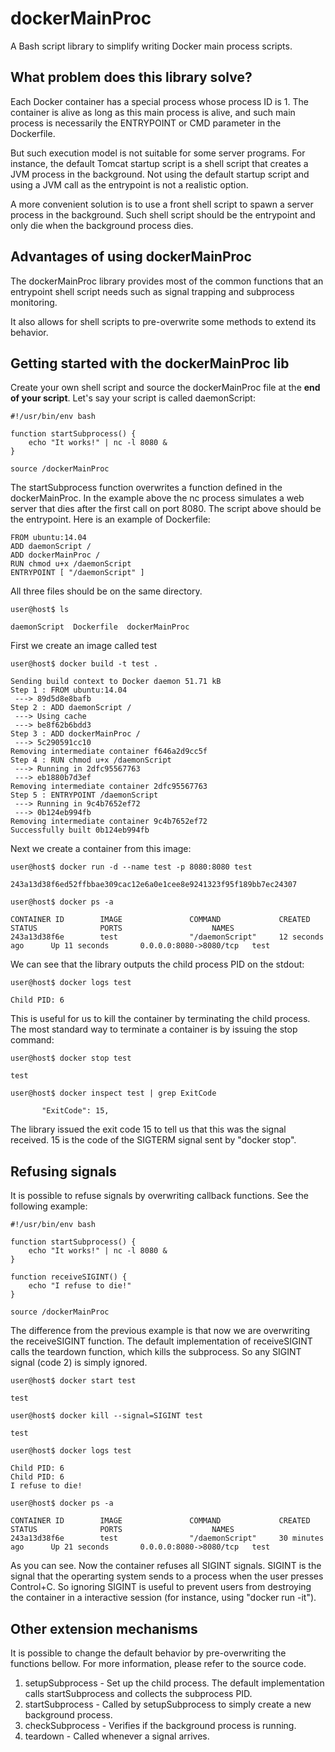 # dockerMainProc

A Bash script library to simplify writing Docker main process scripts.

## What problem does this library solve?

Each Docker container has a special process whose process ID is 1. The container is alive as long as this main process is alive, and such main process is necessarily the ENTRYPOINT or CMD parameter in the Dockerfile.

But such execution model is not suitable for some server programs. For instance, the default Tomcat startup script is a shell script that creates a JVM process in the background. Not using the default startup script and using a JVM call as the entrypoint is not a realistic option.

A more convenient solution is to use a front shell script to spawn a server process in the background. Such shell script should be the entrypoint and only die when the background process dies.

## Advantages of using dockerMainProc

The dockerMainProc library provides most of the common functions that an entrypoint shell script needs such as signal trapping and subprocess monitoring.

It also allows for shell scripts to pre-overwrite some methods to extend its behavior.

## Getting started with the dockerMainProc lib

Create your own shell script and source the dockerMainProc file at the **end of your script**. Let's say your script is called daemonScript:

```shell
#!/usr/bin/env bash

function startSubprocess() {
    echo "It works!" | nc -l 8080 &
}

source /dockerMainProc
```

The startSubprocess function overwrites a function defined in the dockerMainProc. In the example above the nc process simulates a web server that dies after the first call on port 8080. The script above should be the entrypoint. Here is an example of Dockerfile:

```
FROM ubuntu:14.04
ADD daemonScript /
ADD dockerMainProc /
RUN chmod u+x /daemonScript
ENTRYPOINT [ "/daemonScript" ]
```

All three files should be on the same directory.

```shell
user@host$ ls

daemonScript  Dockerfile  dockerMainProc
```
First we create an image called test

```shell
user@host$ docker build -t test .

Sending build context to Docker daemon 51.71 kB
Step 1 : FROM ubuntu:14.04
 ---> 89d5d8e8bafb
Step 2 : ADD daemonScript /
 ---> Using cache
 ---> be8f62b6bdd3
Step 3 : ADD dockerMainProc /
 ---> 5c290591cc10
Removing intermediate container f646a2d9cc5f
Step 4 : RUN chmod u+x /daemonScript
 ---> Running in 2dfc95567763
 ---> eb1880b7d3ef
Removing intermediate container 2dfc95567763
Step 5 : ENTRYPOINT /daemonScript
 ---> Running in 9c4b7652ef72
 ---> 0b124eb994fb
Removing intermediate container 9c4b7652ef72
Successfully built 0b124eb994fb
```

Next we create a container from this image:

```shell
user@host$ docker run -d --name test -p 8080:8080 test

243a13d38f6ed52ffbbae309cac12e6a0e1cee8e9241323f95f189bb7ec24307

user@host$ docker ps -a

CONTAINER ID        IMAGE               COMMAND             CREATED             STATUS              PORTS                    NAMES
243a13d38f6e        test                "/daemonScript"     12 seconds ago      Up 11 seconds       0.0.0.0:8080->8080/tcp   test
```

We can see that the library outputs the child process PID on the stdout:

```shell
user@host$ docker logs test

Child PID: 6
```

This is useful for us to kill the container by terminating the child process. The most standard way to terminate a container is by issuing the stop command:

```shell
user@host$ docker stop test

test

user@host$ docker inspect test | grep ExitCode

       "ExitCode": 15,
```

The library issued the exit code 15 to tell us that this was the signal received. 15 is the code of the SIGTERM signal sent by "docker stop".

## Refusing signals

It is possible to refuse signals by overwriting callback functions. See the following example:

```shell
#!/usr/bin/env bash

function startSubprocess() {
    echo "It works!" | nc -l 8080 &
}

function receiveSIGINT() {
    echo "I refuse to die!"
}

source /dockerMainProc
```

The difference from the previous example is that now we are overwriting the receiveSIGINT function. The default implementation of receiveSIGINT calls the teardown function, which kills the subprocess. So any SIGINT signal (code 2) is simply ignored.

```shell
user@host$ docker start test

test

user@host$ docker kill --signal=SIGINT test

test

user@host$ docker logs test

Child PID: 6
Child PID: 6
I refuse to die!

user@host$ docker ps -a

CONTAINER ID        IMAGE               COMMAND             CREATED             STATUS              PORTS                    NAMES
243a13d38f6e        test                "/daemonScript"     30 minutes ago      Up 21 seconds       0.0.0.0:8080->8080/tcp   test
```

As you can see. Now the container refuses all SIGINT signals. SIGINT is the signal that the operarting system sends to a process when the user presses Control+C. So ignoring SIGINT is useful to prevent users from destroying the container in a interactive session (for instance, using "docker run -it").

## Other extension mechanisms

It is possible to change the default behavior by pre-overwriting the functions bellow. For more information, please refer to the source code.

1. setupSubprocess - Set up the child process. The default implementation calls startSubprocess and collects the subprocess PID.
2. startSubprocess - Called by setupSubprocess to simply create a new background process.
2. checkSubprocess - Verifies if the background process is running.
3. teardown - Called whenever a signal arrives.
